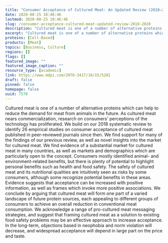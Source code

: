 ```yaml
---
title: "Consumer Acceptance of Cultured Meat: An Updated Review (2018–2020)"
date: 2020-08-25 10:46:46
lastmod: 2020-08-25 10:46:46
slug: /consumer-acceptance-cultured-meat-updated-review-2018-2020
description: "Cultured meat is one of a number of alternative proteins which can help to reduce the demand for meat from animals in the future. As cultured meat nears commercialization, research on consumers’ perceptions of the technology has proliferated. We build on our 2018 systematic review to identify 26 empirical studies on consumer acceptance of cultured meat published in peer-reviewed journals since then. We find support for many of the findings of our previous review, as well as novel insights into the market for cultured meat."
excerpt: "Cultured meat is one of a number of alternative proteins which can help to reduce the demand for meat from animals in the future. As cultured meat nears commercialization, research on consumers’ perceptions of the technology has proliferated. We build on our 2018 systematic review to identify 26 empirical studies on consumer acceptance of cultured meat published in peer-reviewed journals since then. We find support for many of the findings of our previous review, as well as novel insights into the market for cultured meat."
proteins: [Cell-Based]
products: [Meat]
topics: [Business, Culture]
regions: []
flags: []
featured_image: ""
featured_image_caption: ""
resource_type: [academic]
link: https://www.mdpi.com/2076-3417/10/15/5201
draft: false
pinned: false
homepage: false
uuid: 7570
---
```

Cultured meat is one of a number of alternative proteins which can help
to reduce the demand for meat from animals in the future. As cultured
meat nears commercialization, research on consumers' perceptions of the
technology has proliferated. We build on our 2018 systematic review to
identify 26 empirical studies on consumer acceptance of cultured meat
published in peer-reviewed journals since then. We find support for many
of the findings of our previous review, as well as novel insights into
the market for cultured meat. We find evidence of a substantial market
for cultured meat in many countries, as well as markets and demographics
which are particularly open to the concept. Consumers mostly identified
animal- and environment-related benefits, but there is plenty of
potential to highlight personal benefits such as health and food safety.
The safety of cultured meat and its nutritional qualities are
intuitively seen as risks by some consumers, although some recognize
potential benefits in these areas. Evidence suggests that acceptance can
be increased with positive information, as well as frames which invoke
more positive associations. We conclude by arguing that cultured meat
will form one part of a varied landscape of future protein sources, each
appealing to different groups of consumers to achieve an overall
reduction in conventional meat consumption. We acknowledge a range of
pro-cultured meat messaging strategies, and suggest that framing
cultured meat as a solution to existing food safety problems may be an
effective approach to increase acceptance. In the long-term, objections
based in neophobia and norm violation will decrease, and widespread
acceptance will depend in large part on the price and taste.
